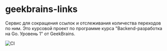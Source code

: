 # geekbrains-links

Сервис для сокращения ссылок и отслеживания количества переходов по ним. Это курсовой проект по программе курса "Backend-разработка на Go. Уровень 1" от GeekBrains.

![CI](https://github.com/GoncharSY/geekbrains-links/actions/workflows/main.yml/badge.svg?branch=main)
